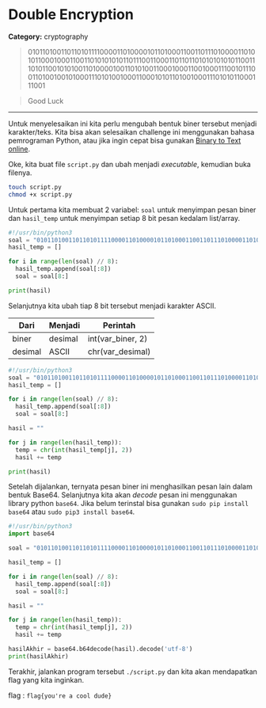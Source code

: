 # Double Encryption
**Category:** cryptography
> 0101101001101101011110000110100001011010001100110111010000110101011000100011001101010101011011100110001101101101010101010110011101011001010100110100001001101010011000100011001000111001011100110100100101000111010100100011000101011010010001110101011000111001

> Good Luck
---

Untuk menyelesaikan ini kita perlu mengubah bentuk biner tersebut menjadi karakter/teks. Kita bisa akan selesaikan challenge ini menggunakan bahasa pemrograman Python, atau jika ingin cepat bisa gunakan [Binary to Text online](https://www.rapidtables.com/convert/number/binary-to-ascii.html).

Oke, kita buat file `script.py` dan ubah menjadi _executable_, kemudian buka filenya.
```bash
touch script.py
chmod +x script.py
```

Untuk pertama kita membuat 2 variabel: `soal` untuk menyimpan pesan biner dan `hasil_temp` untuk menyimpan setiap 8 bit pesan kedalam list/array.

```python
#!/usr/bin/python3
soal = "0101101001101101011110000110100001011010001100110111010000110101011000100011001101010101011011100110001101101101010101010110011101011001010100110100001001101010011000100011001000111001011100110100100101000111010100100011000101011010010001110101011000111001"
hasil_temp = []

for i in range(len(soal) // 8):
  hasil_temp.append(soal[:8])
  soal = soal[8:]

print(hasil)
```

Selanjutnya kita ubah tiap 8 bit tersebut menjadi karakter ASCII.

| Dari | Menjadi | Perintah |
|---|---|---|
| biner  | desimal | int(var_biner, 2) |
| desimal| ASCII   | chr(var_desimal)  |


```python
#!/usr/bin/python3
soal = "0101101001101101011110000110100001011010001100110111010000110101011000100011001101010101011011100110001101101101010101010110011101011001010100110100001001101010011000100011001000111001011100110100100101000111010100100011000101011010010001110101011000111001"
hasil_temp = []

for i in range(len(soal) // 8):
  hasil_temp.append(soal[:8])
  soal = soal[8:]

hasil = ""

for j in range(len(hasil_temp)):
  temp = chr(int(hasil_temp[j], 2))
  hasil += temp

print(hasil)
```

Setelah dijalankan, ternyata pesan biner ini menghasilkan pesan lain dalam bentuk Base64. Selanjutnya kita akan _decode_ pesan ini menggunakan library python `base64`. Jika belum terinstal bisa gunakan `sudo pip install base64` atau `sudo pip3 install base64`.

```python
#!/usr/bin/python3
import base64

soal = "0101101001101101011110000110100001011010001100110111010000110101011000100011001101010101011011100110001101101101010101010110011101011001010100110100001001101010011000100011001000111001011100110100100101000111010100100011000101011010010001110101011000111001"

hasil_temp = []

for i in range(len(soal) // 8):
  hasil_temp.append(soal[:8])
  soal = soal[8:]

hasil = ""

for j in range(len(hasil_temp)):
  temp = chr(int(hasil_temp[j], 2))
  hasil += temp

hasilAkhir = base64.b64decode(hasil).decode('utf-8')
print(hasilAkhir)
```

Terakhir, jalankan program tersebut `./script.py` dan kita akan mendapatkan flag yang kita inginkan.

flag : `flag{you're a cool dude}`